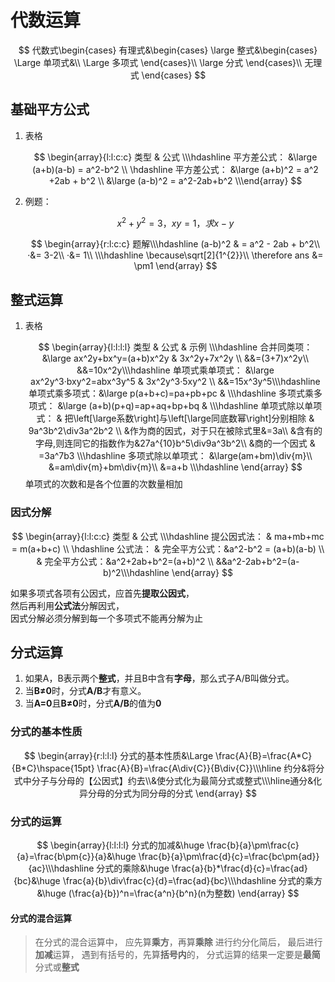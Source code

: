 # 代数运算
$$
代数式\begin{cases}
有理式&\begin{cases}
        \large 整式&\begin{cases}
            \Large 单项式&\\
            \Large 多项式 
            \end{cases}\\
        \large 分式 
        \end{cases}\\
   无理式 
\end{cases}
$$

## 基础平方公式
1.  表格

    $$
     \begin{array}{l:l:c:c} 类型 & 公式 \\\hdashline 平方差公式： &\large (a+b)(a-b) = a^2-b^2 \\ \hdashline 平方差公式： &\large (a+b)^2 = a^2 +2ab + b^2 \\ &\large (a-b)^2 = a^2-2ab+b^2 \\\end{array}
    $$
2.  例题：

    $$
    x^2 + y^2 = 3 ， xy = 1 ， 求x-y
    $$

    $$
     \begin{array}{r:l:c:c} 题解\\\hdashline (a-b)^2 & = a^2 - 2ab + b^2\\ ·&= 3-2\\ ·&= 1\\ \\\hdashline \because\sqrt[2]{1^{2}}\\ \therefore ans &= \pm1 \end{array}
    $$

## 整式运算

1.  表格

    $$
     \begin{array}{l:l:l:l} 类型 & 公式 & 示例 \\\hdashline 合并同类项： &\large ax^2y+bx^y=(a+b)x^2y & 3x^2y+7x^2y \\ &&=(3+7)x^2y\\ &&=10x^2y\\\hdashline 单项式乘单项式： &\large ax^2y^3·bxy^2=abx^3y^5 & 3x^2y^3·5xy^2 \\ &&=15x^3y^5\\\hdashline 单项式乘多项式：&\large p(a+b+c)=pa+pb+pc & \\\hdashline 多项式乘多项式： &\large (a+b)(p+q)=ap+aq+bp+bq & \\\hdashline 单项式除以单项式： & 把\left[\large系数\right]与\left[\large同底数幂\right]分别相除 & 9a^3b^2\div3a^2b^2 \\ &作为商的因式，对于只在被除式里&=3a\\ &含有的字母,则连同它的指数作为&27a^{10}b^5\div9a^3b^2\\ &商的一个因式 & =3a^7b3 \\\hdashline 多项式除以单项式： &\large(am+bm)\div{m}\\ &=am\div{m}+bm\div{m}\\ &=a+b \\\hdashline \end{array}
    $$
    单项式的次数和是各个位置的次数量相加

### 因式分解

$$
\begin{array}{l:l:c:c} 
类型 & 公式 \\\hdashline 
提公因式法： & ma+mb+mc = m(a+b+c) \\ \hdashline 
公式法： & 完全平方公式：&a^2-b^2 = (a+b)(a-b) \\ 
& 完全平方公式：&a^2+2ab+b^2=(a+b)^2 \\ 
&&a^2-2ab+b^2=(a-b)^2\\\hdashline 
\end{array}
$$

如果多项式各项有公因式，应首先**提取公因式**，      
然后再利用**公式法**分解因式，      
因式分解必须分解到每一个多项式不能再分解为止    

## 分式运算
1. 如果A，B表示两个**整式**，并且B中含有**字母**，那么式子A/B叫做分式。
2. 当**B≠0**时，分式**A/B**才有意义。
3. 当**A=0**且**B≠0**时，分式**A/B**的值为**0**
### 分式的基本性质
$$
\begin{array}{r:l:l:l}
分式的基本性质&\Large \frac{A}{B}=\frac{A*C}{B*C}\hspace{15pt}
\frac{A}{B}=\frac{A\div{C}}{B\div{C}}\\\hline
约分&将分式中分子与分母的【公因式】约去\\&使分式化为最简分式或整式\\\hline通分&化异分母的分式为同分母的分式
\end{array}
$$
### 分式的运算
$$
\begin{array}{l:l:l:l}
分式的加减&\huge \frac{b}{a}\pm\frac{c}{a}=\frac{b\pm{c}}{a}&\huge \frac{b}{a}\pm\frac{d}{c}=\frac{bc\pm{ad}}{ac}\\\hdashline
分式的乘除&\huge \frac{a}{b}*\frac{d}{c}=\frac{ad}{bc}&\huge \frac{a}{b}\div\frac{c}{d}=\frac{ad}{bc}\\\hdashline
分式的乘方&\huge (\frac{a}{b})^n=\frac{a^n}{b^n}(n为整数)
\end{array}
$$
#### 分式的混合运算
> 在分式的混合运算中，
> 应先算**乘方**，再算**乘除**
> 进行约分化简后，
> 最后进行**加减**运算，
> 遇到有括号的，先算**括号内**的，
> 分式运算的结果一定要是**最简**分式或**整式**


